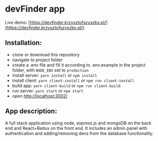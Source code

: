 # devFinder app

Live demo: [https://devfinder.krzysztofszyszko.pl/](https://devfinder.krzysztofszyszko.pl/)

## Installation:

- clone or download this repository
- navigate to project folder
- create a .env file and fill it according to .env.example in the project folder, with `NODE_ENV` set to `production`
- install server: `yarn install` or `npm install`
- install client: `yarn client-install` or `npm run client-install`
- build app: `yarn client-build` or `npm run client-build`
- run server: `yarn start` or `npm start`
- open [http://localhost:3002/](http://localhost:3000/)

## App description:

A full stack application using node, express.js and mongoDB on the back end and React+Redux on the front end. It includes an admin panel with authentication and adding/removing devs from the database functionality.
